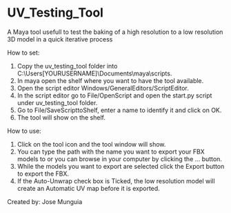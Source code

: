 # UV_Testing_Tool
A Maya tool usefull to test the baking of a high resolution to a low resolution 3D model in a quick iterative process

How to set:
1. Copy the uv_testing_tool folder into C:\Users\[YOURUSERNAME]\Documents\maya\scripts.
1. In maya open the shelf where you want to have the tool available.
1. Open the script editor Windows/GeneralEditors/ScriptEditor.
1. In the script editor go to File/OpenScript and open the start.py script under uv_testing_tool folder.
1. Go to File/SaveScripttoShelf, enter a name to identify it and click on OK.
1. The tool will show on the shelf.

How to use:
1. Click on the tool icon and the tool window will show.
1. You can type the path with the name you want to export your FBX models to or you can browse in your computer by clicking the ... button.
1. While the models you want to export are selected click the Export button to export the FBX.
1. If the Auto-Unwrap check box is Ticked, the low resolution model will create an Automatic UV map before it is exported.

Created by:
Jose Munguia
